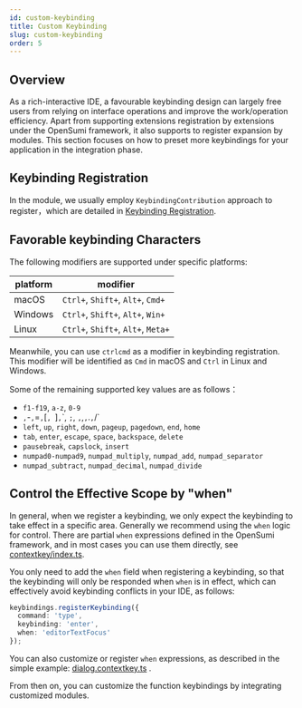 ```yaml
---
id: custom-keybinding
title: Custom Keybinding
slug: custom-keybinding
order: 5
---
```


## Overview

As a rich-interactive IDE, a favourable keybinding design can largely free users from relying on interface operations and improve the work/operation efficiency. Apart from supporting extensions registration by extensions under the OpenSumi framework, it also supports to register expansion by modules. This section focuses on how to preset more keybindings for your application in the integration phase.

## Keybinding Registration

In the module, we usually employ `KeybindingContribution` approach to register，which are detailed in [Keybinding Registration](../../develop/basic-design/contribution-point#快捷键注册).

## Favorable keybinding Characters

The following modifiers are supported under specific platforms:

|  platform   | modifier                            |
| ------- | ---------------------------------- |
| macOS   | `Ctrl+`, `Shift+`, `Alt+`, `Cmd+`  |
| Windows | `Ctrl+`, `Shift+`, `Alt+`, `Win+`  |
| Linux   | `Ctrl+`, `Shift+`, `Alt+`, `Meta+` |

Meanwhile, you can use `ctrlcmd` as a modifier in keybinding registration. This modifier will be identified as `Cmd` in macOS and `Ctrl` in Linux and Windows.

Some of the remaining supported key values are as follows： 

- `f1-f19`, `a-z`, `0-9`
- `,`-`,`=`,`[`, `]`,`\`, `;`, `,`,`,`.`,`/`
- `left`, `up`, `right`, `down`, `pageup`, `pagedown`, `end`, `home`
- `tab`, `enter`, `escape`, `space`, `backspace`, `delete`
- `pausebreak`, `capslock`, `insert`
- `numpad0-numpad9`, `numpad_multiply`, `numpad_add`, `numpad_separator`
- `numpad_subtract`, `numpad_decimal`, `numpad_divide`

## Control the Effective Scope by "when"

In general, when we register a keybinding, we only expect the keybinding to take effect in a specific area. Generally we recommend using the `when` logic for control. There are partial `when` expressions defined in the OpenSumi framework, and in most cases you can use them directly, see [contextkey/index.ts](https://github.com/opensumi/core/blob/f3fd01381d6ee854102d491b14957e9e634941a3/packages/core-browser/src/contextkey/index.ts).

You only need to add the `when` field when registering a keybinding, so that the keybinding will only be responded when `when` is in effect, which can effectively avoid keybinding conflicts in your IDE, as follows:

```ts
keybindings.registerKeybinding({
  command: 'type',
  keybinding: 'enter',
  when: 'editorTextFocus'
});
```

You can also customize or register `when` expressions, as described in the simple example: [dialog.contextkey.ts](https://github.com/opensumi/core/blob/f3fd01381d6ee854102d491b14957e9e634941a3/packages/overlay/src/browser/dialog.contextkey.ts) .

From then on, you can customize the function keybindings by integrating customized modules.
